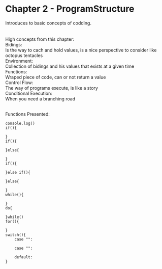 # Chapter 2 - ProgramStructure 
Introduces to basic concepts of codding. <br><br><br>
High concepts from this chapter:<br>
	Bidings:<br>Is the way to cach and hold values, is a nice perspective to consider like octopus tentacles<br>
        Environment:<br>Collection of bidings and his values that exists at a given time<br>
        Functions:<br>Wraped piece of code, can or not return a value<br>
        Control Flow:<br>The way of programs execute, is like a story<br>
        Conditional Execution:<br>When you need a branching road<br><br>

Functions Presented:

    console.log()
    if(){

    }
    if(){

    }else{

    }
    if(){

    }else if(){

    }else{

    }
    while(){

    }
    do{

    }while()
    for(){

    }
    switch(){
        case "":

        case "":

        default:
    }
